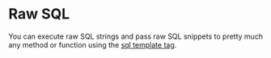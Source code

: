 # Raw SQL

You can execute raw SQL strings and pass raw SQL snippets to pretty much any method or function
using the [sql template tag](https://kysely-org.github.io/kysely/interfaces/Sql.html).
